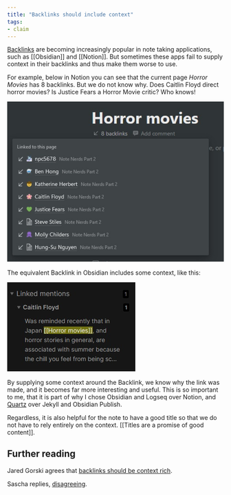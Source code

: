 ```yaml
---
title: "Backlinks should include context"
tags:
- claim
---
```


[Backlinks](notes/backlink) are becoming increasingly popular in note taking applications, such as [[Obsidian]] and [[Notion]]. But sometimes these apps fail to supply context in their backlinks and thus make them worse to use.

For example, below in Notion you can see that the current page *Horror Movies* has 8 backlinks. But we do not know why. Does Caitlin Floyd direct horror movies? Is Justice Fears a Horror Movie critic? Who knows!

![](notes/images/notion-backlink.jpg)

The equivalent Backlink in Obsidian includes some context, like this:

![obsidian backlink](notes/images/obsidian-backlink.jpg)

By supplying some context around the Backlink, we know why the link was made, and it becomes far more interesting and useful. This is so important to me, that it is part of why I chose Obsidian and Logseq over Notion, and [Quartz](notes/Quartz%20by%20Jacky) over Jekyll and Obsidian Publish.

Regardless, it is also helpful for the note to have a good title so that we do not have to rely entirely on the context. [[Titles are a promise of good content]].

## Further reading

Jared Gorski agrees that [backlinks should be context rich](https://jaredgorski.org/notes/backlinks-should-be-context-rich/).

Sascha replies, [disagreeing](https://zettelkasten.de/posts/re-backlinks-should-be-context-rich/).
